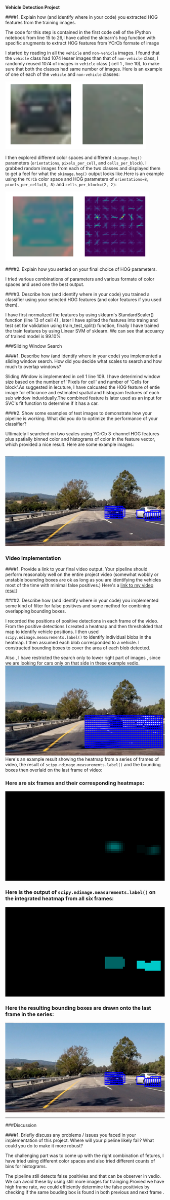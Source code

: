 
**Vehicle Detection Project**

[//]: # (Image References)
[image1]: ./output/car_not_car.png
[image2]: ./output/HOG_example.png
[image3]: ./output/sliding_windows.png
[image4]: ./output/sliding_window.png
[image5]: ./output/bboxes_and_heat.png
[image6]: ./output/labels_map.png
[image7]: ./output/output_bboxes.png
[video1]: ./output/project_video.mp4


####1. Explain how (and identify where in your code) you extracted HOG features from the training images.

The code for this step is contained in the first code cell of the IPython notebook from line 15 to 26,I have called the sklearn's hog function with specific arugments to extract HOG features from YCrCb formate of image

I started by reading in all the `vehicle` and `non-vehicle` images. I found that the `vehicle` class had 1074 lesser images than that of `non-vehicle` class, I randomly reused 1074 of images in `vehicle` class ( cell 1 , line 10), to make sure that both the classes had same number of images. Here is an example of one of each of the `vehicle` and `non-vehicle` classes:

![alt text][image1]

I then explored different color spaces and different `skimage.hog()` parameters (`orientations`, `pixels_per_cell`, and `cells_per_block`).  I grabbed random images from each of the two classes and displayed them to get a feel for what the `skimage.hog()` output looks like.Here is an example using the `YCrCb` color space and HOG parameters of `orientations=8`, `pixels_per_cell=(8, 8)` and `cells_per_block=(2, 2)`:


![alt text][image2]

####2. Explain how you settled on your final choice of HOG parameters.

I tried various combinations of parameters and various formate of color spaces and used one the best output.

####3. Describe how (and identify where in your code) you trained a classifier using your selected HOG features (and color features if you used them).

I have first normalized the features by using sklearn's StandardScaler() function (line 13 of cell 4) , later I have splited the features into traing and test set for validation using train_test_split() function, finally I have trained the train features by using Linear SVM of sklearn. We can see that accuarcy of trained model is 99.10% 

###Sliding Window Search

####1. Describe how (and identify where in your code) you implemented a sliding window search.  How did you decide what scales to search and how much to overlap windows?

Sliding Window is implemented in cell 1 line 109. I have deterimind window size based on the number of 'Pixels for cell' and number of 'Cells for block'.As suggested in lecuture, I have calcuated the HOG feature of entie image for efficiance and estimated spatial and histogram features of each sub window induvidually.The combined feature is later used as an input for SVC's fit function to determine if it has a car. 

####2. Show some examples of test images to demonstrate how your pipeline is working.  What did you do to optimize the performance of your classifier?

Ultimately I searched on two scales using YCrCb 3-channel HOG features plus spatially binned color and histograms of color in the feature vector, which provided a nice result.  Here are some example images:

![alt text][image4]
---

### Video Implementation

####1. Provide a link to your final video output.  Your pipeline should perform reasonably well on the entire project video (somewhat wobbly or unstable bounding boxes are ok as long as you are identifying the vehicles most of the time with minimal false positives.)
Here's a [link to my video result](./output/project_video.mp4)


####2. Describe how (and identify where in your code) you implemented some kind of filter for false positives and some method for combining overlapping bounding boxes.

I recorded the positions of positive detections in each frame of the video.  From the positive detections I created a heatmap and then thresholded that map to identify vehicle positions.  I then used `scipy.ndimage.measurements.label()` to identify individual blobs in the heatmap.  I then assumed each blob corresponded to a vehicle.  I constructed bounding boxes to cover the area of each blob detected.  

Also , I have restricted the search only to lower right part of images , since we are looking for cars only on that side in these example vedio.
![alt text][image3]
Here's an example result showing the heatmap from a series of frames of video, the result of `scipy.ndimage.measurements.label()` and the bounding boxes then overlaid on the last frame of video:

### Here are six frames and their corresponding heatmaps:

![alt text][image5]

### Here is the output of `scipy.ndimage.measurements.label()` on the integrated heatmap from all six frames:
![alt text][image6]

### Here the resulting bounding boxes are drawn onto the last frame in the series:
![alt text][image7]



---

###Discussion

####1. Briefly discuss any problems / issues you faced in your implementation of this project.  Where will your pipeline likely fail?  What could you do to make it more robust?

The challenging part was to come up with the right combination of fetures, I have tried using different color spaces and also tried different counts of bins for histograms.

The pipeline still detects false positivies and that can be observer in vedio. We can avoid these by using still more images for trainging.Provied we have high frame rate, we could efficiently determine the false positivies by checking if the same bouding box is found in both previous and next frame . 
